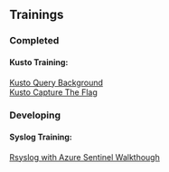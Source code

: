 ## Trainings


### Completed

#### Kusto Training:
[Kusto Query Background](Training/KQL-Background_Links_Understanding.md)    
[Kusto Capture The Flag](Training/KQL-CTF.md)

### Developing

#### Syslog Training:
[Rsyslog with Azure Sentinel Walkthough](Training/RSyslog-Walkthrough.md)
